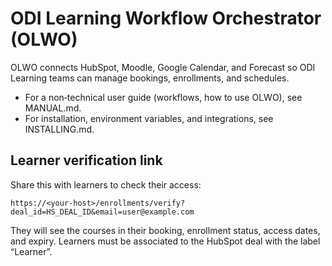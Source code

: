 # ODI Learning Workflow Orchestrator (OLWO)

OLWO connects HubSpot, Moodle, Google Calendar, and Forecast so ODI Learning teams can manage bookings, enrollments, and schedules.

- For a non‑technical user guide (workflows, how to use OLWO), see MANUAL.md.
- For installation, environment variables, and integrations, see INSTALLING.md.

## Learner verification link
Share this with learners to check their access:

`https://<your-host>/enrollments/verify?deal_id=HS_DEAL_ID&email=user@example.com`

They will see the courses in their booking, enrollment status, access dates, and expiry. Learners must be associated to the HubSpot deal with the label “Learner”.
